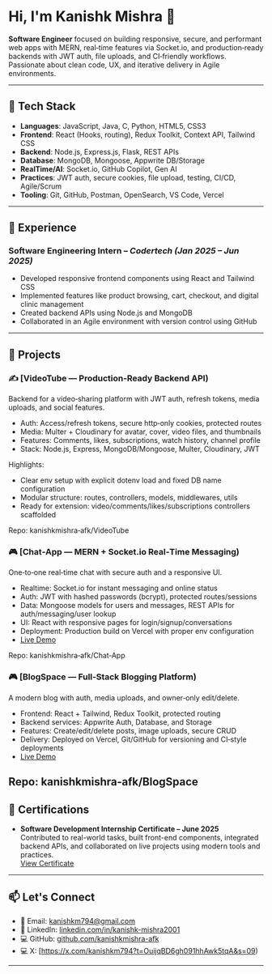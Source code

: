 # Hi, I'm Kanishk Mishra 👋

**Software Engineer** focused on building responsive, secure, and performant web apps with MERN, real‑time features via Socket.io, and production‑ready backends with JWT auth, file uploads, and CI‑friendly workflows. Passionate about clean code, UX, and iterative delivery in Agile environments.

---

## 🚀 Tech Stack

- **Languages**: JavaScript, Java, C, Python, HTML5, CSS3  
- **Frontend**: React (Hooks, routing), Redux Toolkit, Context API, Tailwind CSS 
- **Backend**: Node.js, Express.js, Flask, REST APIs  
- **Database**: MongoDB, Mongoose, Appwrite DB/Storage  
- **RealTime/AI**: Socket.io, GitHub Copilot, Gen AI  
- **Practices**: JWT auth, secure cookies, file upload, testing, CI/CD, Agile/Scrum  
- **Tooling**: Git, GitHub, Postman, OpenSearch, VS Code, Vercel

---

## 💼 Experience

### Software Engineering Intern – *Codertech (Jan 2025 – Jun 2025)*
- Developed responsive frontend components using React and Tailwind CSS  
- Implemented features like product browsing, cart, checkout, and digital clinic management  
- Created backend APIs using Node.js and MongoDB  
- Collaborated in an Agile environment with version control using GitHub  

---

## 🧠 Projects

### ✍️ [VideoTube — Production‑Ready Backend API)
Backend for a video‑sharing platform with JWT auth, refresh tokens, media uploads, and social features.

- Auth: Access/refresh tokens, secure http‑only cookies, protected routes
- Media: Multer + Cloudinary for avatar, cover, video files, and thumbnails
- Features: Comments, likes, subscriptions, watch history, channel profile
- Stack: Node.js, Express, MongoDB/Mongoose, Multer, Cloudinary, JWT

Highlights:

   - Clear env setup with explicit dotenv load and fixed DB name configuration
   - Modular structure: routes, controllers, models, middlewares, utils
   - Ready for extension: video/comments/likes/subscriptions controllers scaffolded
     
Repo: kanishkmishra‑afk/VideoTube

### 🎮 [Chat‑App — MERN + Socket.io Real‑Time Messaging)
One‑to‑one real‑time chat with secure auth and a responsive UI.
  - Realtime: Socket.io for instant messaging and online status
  - Auth: JWT with hashed passwords (bcrypt), protected routes/sessions
  - Data: Mongoose models for users and messages, REST APIs for auth/messaging/user lookup
  - UI: React with responsive pages for login/signup/conversations
  - Deployment: Production build on Vercel with proper env configuration
  - [Live Demo](https://chat-app-1ifm.vercel.app/)
  
Repo: kanishkmishra‑afk/Chat‑App  

### 🎮 [BlogSpace — Full‑Stack Blogging Platform)
A modern blog with auth, media uploads, and owner‑only edit/delete.
  - Frontend: React + Tailwind, Redux Toolkit, protected routing
  - Backend services: Appwrite Auth, Database, and Storage
  - Features: Create/edit/delete posts, image uploads, secure CRUD
  - Delivery: Deployed on Vercel, Git/GitHub for versioning and CI‑style deployments
  - [Live Demo](https://blog-space-bice.vercel.app/)
     
Repo: kanishkmishra‑afk/BlogSpace 
---

## 📜 Certifications

- **Software Development Internship Certificate – June 2025**  
  Contributed to real-world tasks, built front-end components, integrated backend APIs, and collaborated on live projects using modern tools and practices.  
  [View Certificate](https://drive.google.com/file/d/1LPRQxdkaJ88XT5htq2WjabJHZ75bp0wA/view?usp=drivesdk)

---

## 📫 Let's Connect

- 📧 Email: [kanishkm794@gmail.com](mailto:kanishkm794@gmail.com)  
- 💼 LinkedIn: [linkedin.com/in/kanishk-mishra2001](https://www.linkedin.com/in/kanishk-mishra2001)  
- 💻 GitHub: [github.com/kanishkmishra-afk](https://github.com/kanishkmishra-afk)
- 💻 X: [https://x.com/kanishkm794?t=OuijqBD6gh091hhAwk5tqA&s=09)

---
